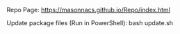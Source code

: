 Repo Page: https://masonnacs.github.io/Repo/index.html

Update package files (Run in PowerShell): 
bash update.sh 
